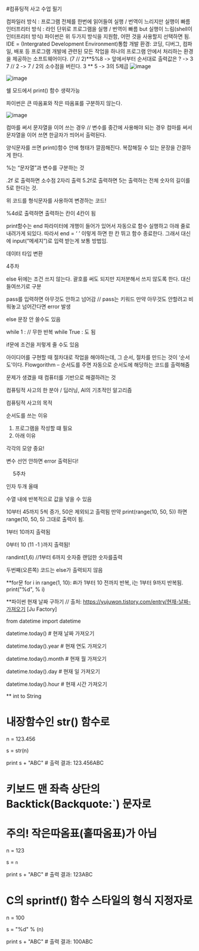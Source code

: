 #컴퓨팅적 사고 수업 필기

컴파일러 방식 : 프로그램 전체를 한번에 읽어들여 실행 / 번역이 느리지만 실행이 빠름
인터프리터 방식 : 라인 단위로 프로그램을 실행 / 번역이 빠름 but 실행이 느림(shell이 인터프리터 방식)
파이썬은 위 두가지 방식을 지원함, 어떤 것을 사용할지 선택하면 됨.
IDE = (Intergrated Development Environment)통합 개발 환경: 코딩, 디버그, 컴파일, 배포 등 프로그램 개발에 관련된 모든 작업을 하나의 프로그램 안에서 처리하는 환경을 제공하는 소프트웨어이다.
(7 // 2)**5%8 -> 앞에서부터 순서대로
출력값은 ?  -> 3
7 // 2 -> 7 / 2의 소수점을 버린다.
3 ** 5 -> 3의 5제곱
![image](https://user-images.githubusercontent.com/53415000/102231067-e8b3a700-3f30-11eb-83dc-cdbaa7778496.png)

![image](https://user-images.githubusercontent.com/53415000/102231237-18fb4580-3f31-11eb-99c9-4e20677492ad.png)


  
쉘 모드에서 print() 함수 생략가능

파이썬은 큰 따옴표와 작은 따옴표를 구분하지 않는다.
 
 

 
![image](https://user-images.githubusercontent.com/53415000/102231376-42b46c80-3f31-11eb-9bdc-81157a238b1e.png)

컴마를 써서 문자열을 이어 쓰는 경우 // 변수를 중간에 사용해야 되는 경우
컴마를 써서 문자열을 이어 쓰면 한글자가 띄어서 출력된다.
 

 

 

 
양식문자를 쓰면 print()함수 안에 형태가 깔끔해진다. 복잡해질 수 있는 문장을 간결하게 한다.

 %는 “문자열”과 변수를 구분하는 것
  
.2f 로 출력하면 소수점 2자리 출력
5.2f로 출력하면 5는 출력하는 전체 숫자의 길이를 5로 한다는 것.
 

 
  
위 코드를 형식문자를 사용하여 변경하는 코드!
 

%4d로 출력하면 출력하는 칸이 4칸이 됨

 
  print함수는 end 파라미터에 개행이 들어가 있어서 자동으로 함수 실행하고 아래 줄로 내려가게 되있다. 따라서 end = ‘ ’ 이렇게 하면 한 칸 뛰고 함수 종료한다.
그래서 대신에 input(“메세지”)로 입력 받는게 보통 방법임.
 

데이터 타입 변환
 

 
 

4주차
 
 
 
 
 
else 뒤에는 조건 쓰지 않는다.
괄호를 써도 되지만 지저분해서 쓰지 않도록 한다. 대신 들여쓰기로 구분 

 
pass를 입력하면 아무것도 안하고 넘어감 // pass는 키워드
만약 아무것도 안할려고 비워놓고 넘어간다면 error 발생
 
else 문장 안 쓸수도 있음

 
while 1 :  // 무한 반복 while True : 도 됨

 
if문에 조건을 저렇게 줄 수도 있음
 

 
아이디어를 구현할 때 절차대로 작업을 해야하는데, 그 순서, 절차를 만드는 것이 ‘순서도’이다.
Flowgorithm – 순서도를 주면 자동으로 순서도에 해당하는 코드를 출력해줌

 문제가 생겼을 때 컴퓨터를 기반으로 해결하려는 것
 

 
컴퓨팅적 사고의 한 분야 / 딥러닝, AI의 기초적인 알고리즘
 
컴퓨팅적 사고의 목적

순서도를 쓰는 이유
1.	프로그램을 작성할 떄 필요
2.	아래 이유
 

 
각각의 모양 중요!

 
 
  변수 선언 안하면 error 출력된다!


 
5주차
 

 인자 두개 올때


 

 

 
  수열 내에 반복적으로 값을 넣을 수 있음

  10부터 45까지 5씩 증가, 50은 제외되고 출력됨 만약 print(range(10, 50, 5)) 하면 range(10, 50, 5) 그대로 출력이 됨.

 1부터 10까지 출력됨

  
0부터 10 (11 -1 )까지 출력됨!

 


 randint(1,6) //1부터 6까지 숫자중 랜덤한 숫자를출력


 
두번째(오른쪽) 코드는 else가 출력되지 않음

 
 
 
 


**for문
for i in range(1, 10): #i가 1부터 10 전까지 반복, i는 1부터 9까지 반복됨.
    print("%d", % i)


**파이썬 현재 날짜 구하기 // 출처: https://yujuwon.tistory.com/entry/현재-날짜-가져오기 [Ju Factory]

from datetime import datetime

datetime.today()            # 현재 날짜 가져오기


datetime.today().year        # 현재 연도 가져오기

datetime.today().month      # 현재 월 가져오기

datetime.today().day        # 현재 일 가져오기

datetime.today().hour        # 현재 시간 가져오기



** int to String


# 내장함수인 str() 함수로

n = 123.456

s = str(n)

print s + "ABC"    # 출력 결과: 123.456ABC



# 키보드 맨 좌측 상단의 Backtick(Backquote:`) 문자로

# 주의! 작은따옴표(홑따옴표)가 아님

n = 123

s = `n`

print s + "ABC"    # 출력 결과: 123ABC



# C의 sprintf() 함수 스타일의 형식 지정자로

n = 100

s = "%d" % (n)

print s + "ABC"    # 출력 결과: 100ABC

